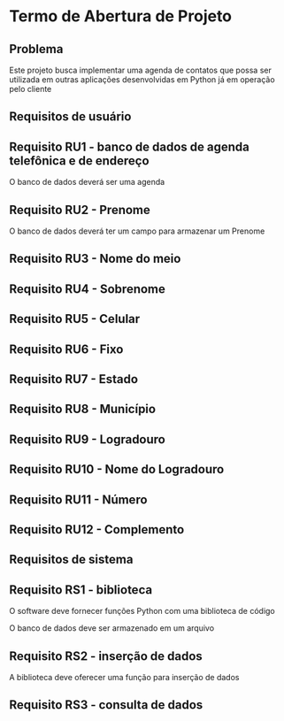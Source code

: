 # Termo de Abertura de Projeto

## Problema

Este projeto busca implementar uma agenda de contatos que possa ser utilizada em outras aplicações desenvolvidas em Python já em operação pelo cliente

## Requisitos de usuário

## Requisito RU1 - banco de dados de agenda telefônica e de endereço
O banco de dados deverá ser uma agenda

## Requisito RU2 - Prenome
O banco de dados deverá ter um campo para armazenar um Prenome

## Requisito RU3 - Nome do meio

## Requisito RU4 - Sobrenome

## Requisito RU5 - Celular

## Requisito RU6 - Fixo

## Requisito RU7 - Estado

## Requisito RU8 - Município

## Requisito RU9 - Logradouro

## Requisito RU10 - Nome do Logradouro

## Requisito RU11 - Número

## Requisito RU12 - Complemento

## Requisitos de sistema

## Requisito RS1 - biblioteca

O software deve fornecer funções Python com uma biblioteca de código

O banco de dados deve ser armazenado em um arquivo

## Requisito RS2 - inserção de dados

A biblioteca deve oferecer uma função para inserção de dados

## Requisito RS3 - consulta de dados

